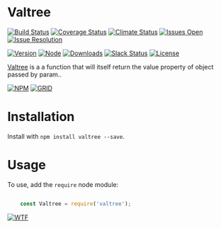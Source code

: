 # Valtree

[![Build Status][travis-badge]][travis-url]
[![Coverage Status][coverage-badge]][coverage-url]
[![Climate Status][codeclimate-badge]][codeclimate-url]
[![Issues Open][issues-open-badge]][issues-url]
[![Issue Resolution][issues-reso-badge]][issues-url]

[![Version][version-badge]][npm-url]
[![Node][node-badge]][npm-url]
[![Downloads][downloads-badge]][npm-url]
[![Slack Status][slack-badge]][slack-url]
[![License][license-badge]][license-url]

[Valtree][site-url] is a a function that will itself return the value property of object passed by param..

[![NPM][npm-img]][npm-url]
[![GRID][coverage-img]][coverage-url]

Installation
============

Install with `npm install valtree --save`.

Usage
=====

To use, add the `require` node module:

```JavaScript

    const Valtree = require('valtree');

```

[![WTF][wtfpl-img]][wtfpl-url]

[site-url]: http://valtree.rubeniskov.com

[npm-url]: https://www.npmjs.com/package/valtree
[npm-img]: https://nodei.co/npm/valtree.png?downloads=true

[travis-url]: https://travis-ci.org/rubeniskov/valtree?branch=master
[travis-badge]: https://travis-ci.org/rubeniskov/valtree.svg

[license-url]: LICENSE
[license-badge]: https://img.shields.io/badge/license-WTFPL-blue.svg

[codeclimate-url]: https://codeclimate.com/github/rubeniskov/valtree
[codeclimate-badge]: https://codeclimate.com/github/rubeniskov/valtree/badges/gpa.svg

[coverage-url]: https://codecov.io/github/rubeniskov/valtree
[coverage-img]: https://codecov.io/gh/rubeniskov/valtree/branch/master/graphs/icicle.svg?width=400&height=72
[coverage-badge]: https://img.shields.io/codecov/c/github/rubeniskov/valtree.svg

[slack-url]: http://slack.rubeniskov.com/
[slack-badge]: http://slack.rubeniskov.com/badge.svg

[version-badge]: https://img.shields.io/npm/v/valtree.svg
[downloads-badge]: https://img.shields.io/npm/dm/valtree.svg
[node-badge]: https://img.shields.io/node/v/valtree.svg

[issues-url]: https://github.com/rubeniskov/valtree/issues
[issues-open-badge]: http://isitmaintained.com/badge/open/rubeniskov/valtree.svg
[issues-reso-badge]: http://isitmaintained.com/badge/resolution/rubeniskov/valtree.svg

[wtfpl-url]: http://www.wtfpl.net/
[wtfpl-img]: http://www.wtfpl.net/wp-content/uploads/2012/12/wtfpl.svg
